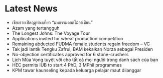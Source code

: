 # Latest News
-  เชียงรายเปิดฤดูท่องเที่ยว “มหกรรมดอกไม้อาเซียน”
-  Azam yang tertangguh
-  The Longest Johns: The Voyage Tour
-  Applications invited for wheat production competition
-  Remaining abducted FUDMA female students regain freedom – VC
-  Tak jadi lantik Tengku Zafrul, BAM kekalkan Norza sebagai Presiden
-  No-objection certificates approved for 6 stone-crushers
-  Lịch Mùa Vọng tuyệt vời cho tất cả mọi người trong danh sách của bạn
-  HEC permits IUB to start 4 PhD, 3 MPhil programmes
-  KPM tawar kaunseling kepada keluarga pelajar maut dilanggar
